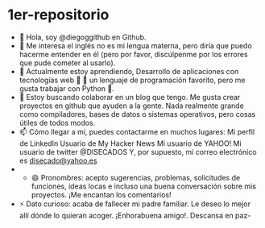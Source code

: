 # 1er-repositorio

- 👋 Hola, soy @diegoggithub en Github.
- 👀 Me interesa el inglés no es mi lengua materna, pero diría que puedo hacerme entender en él (pero por favor, discúlpenme por los errores que pude cometer al usarlo).
- 🌱 Actualmente estoy aprendiendo, Desarrollo de aplicaciones con tecnologías web 🐻 🌳 un lenguaje de programación favorito, pero me gusta trabajar con Python 🐍.
- 💞️ Estoy buscando colaborar en un blog que tengo. Me gusta crear proyectos en github que ayuden a la gente. Nada realmente grande como compiladores, bases de datos o sistemas operativos, pero cosas útiles de todos modos.
- 📫 Cómo llegar a mí, puedes contactarme en muchos lugares: Mi perfil de LinkedIn Usuario de My Hacker News Mi usuario de YAHOO! Mi usuario de twitter @DISECADOS Y, por supuesto, mi correo electrónico es disecado@yahoo.es
- - 😄 Pronombres: acepto sugerencias, problemas, solicitudes de funciones, ideas locas e incluso una buena conversación sobre mis proyectos. ¡Me encantan los comentarios!
- ⚡ Dato curioso: acaba de fallecer mi padre familiar. Le deseo lo mejor allí dónde lo quieran acoger. ¡Enhorabuena amigo!. Descansa en paz-

<!---
diegoggithub/diegoggithub es un ✨ repositorio especial ✨ porque mi 'LÉEME.md' (este archivo) aparece en MI perfil de GitHub.
Puede hacer clic en el enlace 1ER REPOSITORIO para echarLE un vistazo.
--->
